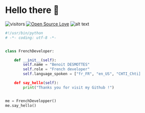 # Hello there 👋

![visitors](https://visitor-badge.laobi.icu/badge?page_id=Bernardo59.Bernardo59)
[![Open Source Love](https://badges.frapsoft.com/os/v1/open-source-150x25.png?v=103)](https://github.com/ellerbrock/open-source-badges/)
![alt text](https://img.shields.io/badge/Linux_Mint-87CF3E?style=for-the-badge&logo=linux-mint&logoColor=white)



```python
#!/usr/bin/python
# -*- coding: utf-8 -*-


class FrenchDeveloper:

    def __init__(self):
        self.name = "Benoit DESMOTTES"
        self.role = "French developer"
        self.language_spoken = ["fr_FR", "en_US", "CHTI_Chti]

    def say_hello(self):
        print("Thanks you for visit my Github !")


me = FrenchDevelopper()
me.say_hello()
```
